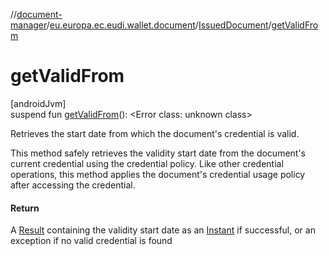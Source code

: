 //[document-manager](../../../index.md)/[eu.europa.ec.eudi.wallet.document](../index.md)/[IssuedDocument](index.md)/[getValidFrom](get-valid-from.md)

# getValidFrom

[androidJvm]\
suspend fun [getValidFrom](get-valid-from.md)(): &lt;Error class: unknown class&gt;

Retrieves the start date from which the document's credential is valid.

This method safely retrieves the validity start date from the document's current credential using the credential policy. Like other credential operations, this method applies the document's credential usage policy after accessing the credential.

#### Return

A [Result](https://kotlinlang.org/api/latest/jvm/stdlib/kotlin-stdlib/kotlin/-result/index.html) containing the validity start date as an [Instant](https://developer.android.com/reference/kotlin/java/time/Instant.html) if successful,     or an exception if no valid credential is found
